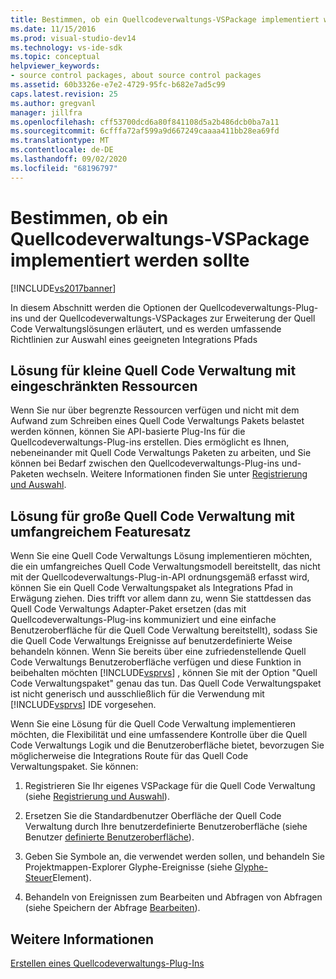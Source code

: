 ```yaml
---
title: Bestimmen, ob ein Quellcodeverwaltungs-VSPackage implementiert werden soll | Microsoft-Dokumentation
ms.date: 11/15/2016
ms.prod: visual-studio-dev14
ms.technology: vs-ide-sdk
ms.topic: conceptual
helpviewer_keywords:
- source control packages, about source control packages
ms.assetid: 60b3326e-e7e2-4729-95fc-b682e7ad5c99
caps.latest.revision: 25
ms.author: gregvanl
manager: jillfra
ms.openlocfilehash: cff53700dcd6a80f841108d5a2b486dcb0ba7a11
ms.sourcegitcommit: 6cfffa72af599a9d667249caaaa411bb28ea69fd
ms.translationtype: MT
ms.contentlocale: de-DE
ms.lasthandoff: 09/02/2020
ms.locfileid: "68196797"
---
```

# <a name="determining-whether-to-implement-a-source-control-vspackage"></a>Bestimmen, ob ein Quellcodeverwaltungs-VSPackage implementiert werden sollte
[!INCLUDE[vs2017banner](../../includes/vs2017banner.md)]

In diesem Abschnitt werden die Optionen der Quellcodeverwaltungs-Plug-ins und der Quellcodeverwaltungs-VSPackages zur Erweiterung der Quell Code Verwaltungslösungen erläutert, und es werden umfassende Richtlinien zur Auswahl eines geeigneten Integrations Pfads  
  
## <a name="small-source-control-solution-with-limited-resources"></a>Lösung für kleine Quell Code Verwaltung mit eingeschränkten Ressourcen  
 Wenn Sie nur über begrenzte Ressourcen verfügen und nicht mit dem Aufwand zum Schreiben eines Quell Code Verwaltungs Pakets belastet werden können, können Sie API-basierte Plug-Ins für die Quellcodeverwaltungs-Plug-ins erstellen. Dies ermöglicht es Ihnen, nebeneinander mit Quell Code Verwaltungs Paketen zu arbeiten, und Sie können bei Bedarf zwischen den Quellcodeverwaltungs-Plug-ins und-Paketen wechseln. Weitere Informationen finden Sie unter [Registrierung und Auswahl](../../extensibility/internals/registration-and-selection-source-control-vspackage.md).  
  
## <a name="large-source-control-solution-with-a-rich-feature-set"></a>Lösung für große Quell Code Verwaltung mit umfangreichem Featuresatz  
 Wenn Sie eine Quell Code Verwaltungs Lösung implementieren möchten, die ein umfangreiches Quell Code Verwaltungsmodell bereitstellt, das nicht mit der Quellcodeverwaltungs-Plug-in-API ordnungsgemäß erfasst wird, können Sie ein Quell Code Verwaltungspaket als Integrations Pfad in Erwägung ziehen. Dies trifft vor allem dann zu, wenn Sie stattdessen das Quell Code Verwaltungs Adapter-Paket ersetzen (das mit Quellcodeverwaltungs-Plug-ins kommuniziert und eine einfache Benutzeroberfläche für die Quell Code Verwaltung bereitstellt), sodass Sie die Quell Code Verwaltungs Ereignisse auf benutzerdefinierte Weise behandeln können. Wenn Sie bereits über eine zufriedenstellende Quell Code Verwaltungs Benutzeroberfläche verfügen und diese Funktion in beibehalten möchten [!INCLUDE[vsprvs](../../includes/vsprvs-md.md)] , können Sie mit der Option "Quell Code Verwaltungspaket" genau das tun. Das Quell Code Verwaltungspaket ist nicht generisch und ausschließlich für die Verwendung mit [!INCLUDE[vsprvs](../../includes/vsprvs-md.md)] IDE vorgesehen.  
  
 Wenn Sie eine Lösung für die Quell Code Verwaltung implementieren möchten, die Flexibilität und eine umfassendere Kontrolle über die Quell Code Verwaltungs Logik und die Benutzeroberfläche bietet, bevorzugen Sie möglicherweise die Integrations Route für das Quell Code Verwaltungspaket. Sie können:  
  
1. Registrieren Sie Ihr eigenes VSPackage für die Quell Code Verwaltung (siehe [Registrierung und Auswahl](../../extensibility/internals/registration-and-selection-source-control-vspackage.md)).  
  
2. Ersetzen Sie die Standardbenutzer Oberfläche der Quell Code Verwaltung durch Ihre benutzerdefinierte Benutzeroberfläche (siehe Benutzer [definierte Benutzeroberfläche](../../extensibility/internals/custom-user-interface-source-control-vspackage.md)).  
  
3. Geben Sie Symbole an, die verwendet werden sollen, und behandeln Sie Projektmappen-Explorer Glyphe-Ereignisse (siehe [Glyphe-Steuer](../../extensibility/internals/glyph-control-source-control-vspackage.md)Element).  
  
4. Behandeln von Ereignissen zum Bearbeiten und Abfragen von Abfragen (siehe Speichern der Abfrage [Bearbeiten](../../extensibility/internals/query-edit-query-save-source-control-vspackage.md)).  
  
## <a name="see-also"></a>Weitere Informationen  
 [Erstellen eines Quellcodeverwaltungs-Plug-Ins](../../extensibility/internals/creating-a-source-control-plug-in.md)
